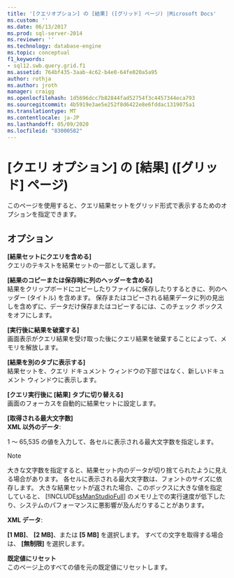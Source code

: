 ```yaml
---
title: '[クエリオプション] の [結果] ([グリッド] ページ) |Microsoft Docs'
ms.custom: ''
ms.date: 06/13/2017
ms.prod: sql-server-2014
ms.reviewer: ''
ms.technology: database-engine
ms.topic: conceptual
f1_keywords:
- sql12.swb.query.grid.f1
ms.assetid: 764bf435-3aab-4c62-b4e0-64fe020a5a95
author: rothja
ms.author: jroth
manager: craigg
ms.openlocfilehash: 1d5696dcc7b82844fad52754f3c4457344eca793
ms.sourcegitcommit: 4b5919e3ae5e252f8d6422e8e6fddac1319075a1
ms.translationtype: MT
ms.contentlocale: ja-JP
ms.lasthandoff: 05/09/2020
ms.locfileid: "83000582"
---
```

# <a name="query-options-results-grid-page"></a>[クエリ オプション] の [結果] ([グリッド] ページ)
  このページを使用すると、クエリ結果セットをグリッド形式で表示するためのオプションを指定できます。  
  
## <a name="options"></a>オプション  
 **[結果セットにクエリを含める]**  
 クエリのテキストを結果セットの一部として返します。  
  
 **[結果のコピーまたは保存時に列のヘッダーを含める]**  
 結果をクリップボードにコピーしたりファイルに保存したりするときに、列のヘッダー (タイトル) を含めます。 保存またはコピーされる結果データに列の見出しを含めずに、データだけ保存またはコピーするには、このチェック ボックスをオフにします。  
  
 **[実行後に結果を破棄する]**  
 画面表示がクエリ結果を受け取った後にクエリ結果を破棄することによって、メモリを解放します。  
  
 **[結果を別のタブに表示する]**  
 結果セットを、クエリ ドキュメント ウィンドウの下部ではなく、新しいドキュメント ウィンドウに表示します。  
  
 **[クエリ実行後に [結果] タブに切り替える]**  
 画面のフォーカスを自動的に結果セットに設定します。  
  
 **[取得される最大文字数]**  
 **XML 以外のデータ**:  
  
 1 ～ 65,535 の値を入力して、各セルに表示される最大文字数を指定します。  
  
> [!NOTE]  
>  大きな文字数を指定すると、結果セット内のデータが切り捨てられたように見える場合があります。 各セルに表示される最大文字数は、フォントのサイズに依存します。 大きな結果セットが返された場合、このボックスに大きな値を指定していると、 [!INCLUDE[ssManStudioFull](../includes/ssmanstudiofull-md.md)] のメモリ上での実行速度が低下したり、システムのパフォーマンスに悪影響が及んだりすることがあります。  
  
 **XML データ**:  
  
 **[1 MB]**、 **[2 MB]**、または **[5 MB]** を選択します。 すべての文字を取得する場合は、 **[無制限]** を選択します。  
  
 **既定値にリセット**  
 このページ上のすべての値を元の既定値にリセットします。  
  
  
